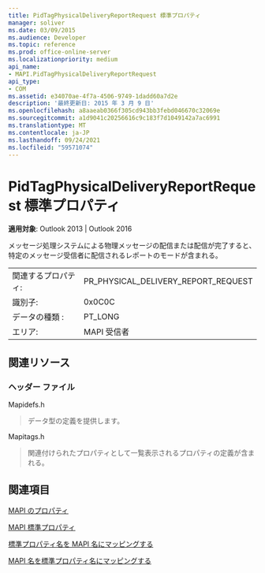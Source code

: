 ```yaml
---
title: PidTagPhysicalDeliveryReportRequest 標準プロパティ
manager: soliver
ms.date: 03/09/2015
ms.audience: Developer
ms.topic: reference
ms.prod: office-online-server
ms.localizationpriority: medium
api_name:
- MAPI.PidTagPhysicalDeliveryReportRequest
api_type:
- COM
ms.assetid: e34070ae-4f7a-4506-9749-1dadd60a7d2e
description: '最終更新日: 2015 年 3 月 9 日'
ms.openlocfilehash: a8aaeab0366f305cd943bb3febd046670c32069e
ms.sourcegitcommit: a1d9041c20256616c9c183f7d1049142a7ac6991
ms.translationtype: MT
ms.contentlocale: ja-JP
ms.lasthandoff: 09/24/2021
ms.locfileid: "59571074"
---
```

# <a name="pidtagphysicaldeliveryreportrequest-canonical-property"></a>PidTagPhysicalDeliveryReportRequest 標準プロパティ

  
  
**適用対象**: Outlook 2013 | Outlook 2016 
  
メッセージ処理システムによる物理メッセージの配信または配信が完了すると、特定のメッセージ受信者に配信されるレポートのモードが含まれる。
  
|||
|:-----|:-----|
|関連するプロパティ:  <br/> |PR_PHYSICAL_DELIVERY_REPORT_REQUEST  <br/> |
|識別子:  <br/> |0x0C0C  <br/> |
|データの種類 :   <br/> |PT_LONG  <br/> |
|エリア:  <br/> |MAPI 受信者  <br/> |
   
## <a name="related-resources"></a>関連リソース

### <a name="header-files"></a>ヘッダー ファイル

Mapidefs.h
  
> データ型の定義を提供します。
    
Mapitags.h
  
> 関連付けられたプロパティとして一覧表示されるプロパティの定義が含まれる。
    
## <a name="see-also"></a>関連項目



[MAPI のプロパティ](mapi-properties.md)
  
[MAPI 標準プロパティ](mapi-canonical-properties.md)
  
[標準プロパティ名を MAPI 名にマッピングする](mapping-canonical-property-names-to-mapi-names.md)
  
[MAPI 名を標準プロパティ名にマッピングする](mapping-mapi-names-to-canonical-property-names.md)

